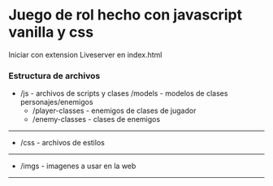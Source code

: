 
# Juego de rol hecho con javascript vanilla y css
Iniciar con extension Liveserver en index.html
### Estructura de archivos
- /js - archivos de scripts y clases
 /models - modelos de clases personajes/enemigos
    -   /player-classes - enemigos de clases de jugador
    -   /enemy-classes - clases de enemigos
---
- /css - archivos de estilos
---
- /imgs - imagenes a usar en la web
---

